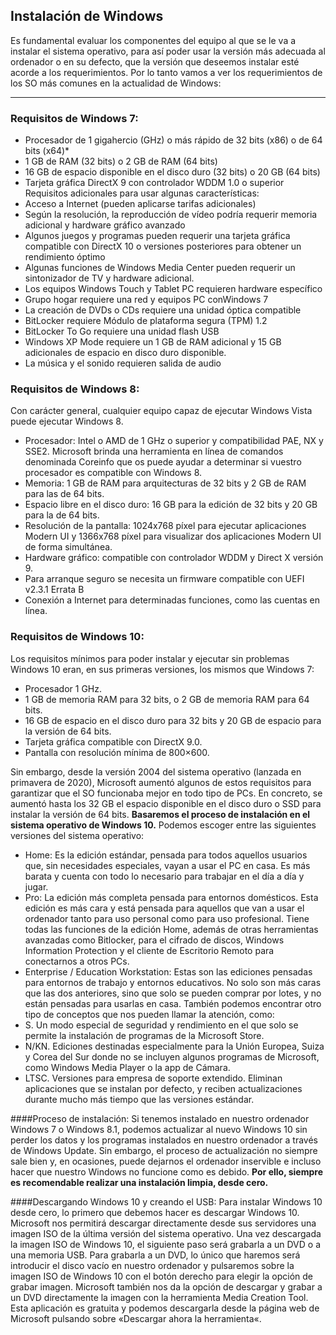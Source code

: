 ## Instalación de Windows
Es fundamental evaluar los componentes del equipo al que se le va a instalar el sistema operativo, para así poder usar la versión más adecuada al ordenador o en su defecto, que la versión que deseemos instalar esté acorde a los requerimientos.
Por lo tanto vamos a ver los requerimientos de los SO más comunes en la actualidad de Windows:

***
### Requisitos de Windows 7:

-	Procesador de 1 gigahercio (GHz) o más rápido de 32 bits (x86) o de 64 bits (x64)*
-	1 GB de RAM (32 bits) o 2 GB de RAM (64 bits)
-	16 GB de espacio disponible en el disco duro (32 bits) o 20 GB (64 bits)
-	Tarjeta gráfica DirectX 9 con controlador WDDM 1.0 o superior
  Requisitos adicionales para usar algunas características:
- Acceso a Internet (pueden aplicarse tarifas adicionales)
-	Según la resolución, la reproducción de vídeo podría requerir memoria adicional y hardware gráfico avanzado
-	Algunos juegos y programas pueden requerir una tarjeta gráfica compatible con DirectX 10 o versiones posteriores para obtener un rendimiento óptimo
-	Algunas funciones de Windows Media Center pueden requerir un sintonizador de TV y hardware adicional.
-	Los equipos Windows Touch y Tablet PC requieren hardware específico
-	Grupo hogar requiere una red y equipos PC conWindows 7 
-	La creación de DVDs o CDs requiere una unidad óptica compatible
-	BitLocker requiere Módulo de plataforma segura (TPM) 1.2
-	BitLocker To Go requiere una unidad flash USB
-	Windows XP Mode requiere un 1 GB de RAM adicional y 15 GB adicionales de espacio en disco duro disponible.
-	La música y el sonido requieren salida de audio

### Requisitos de Windows 8: 

Con carácter general, cualquier equipo capaz de ejecutar Windows Vista puede ejecutar Windows 8.
-	Procesador: Intel o AMD de 1 GHz o superior y compatibilidad PAE, NX y SSE2. Microsoft brinda una herramienta en línea de comandos denominada Coreinfo que os puede ayudar a determinar si vuestro procesador es compatible con Windows 8.
-	Memoria: 1 GB de RAM para arquitecturas de 32 bits y 2 GB de RAM para las de 64 bits.
-	Espacio libre en el disco duro: 16 GB para la edición de 32 bits y 20 GB para la de 64 bits.
-	Resolución de la pantalla: 1024x768 píxel para ejecutar aplicaciones Modern UI y 1366x768 píxel para visualizar dos aplicaciones Modern UI de forma simultánea.
-	Hardware gráfico: compatible con controlador WDDM y Direct X versión 9.
-	Para arranque seguro se necesita un firmware compatible con UEFI v2.3.1 Errata B
-	Conexión a Internet para determinadas funciones, como las cuentas en línea.

### Requisitos de Windows 10:

Los requisitos mínimos para poder instalar y ejecutar sin problemas Windows 10 eran, en sus primeras versiones, los mismos que Windows 7:
-	Procesador 1 GHz.
-	1 GB de memoria RAM para 32 bits, o 2 GB de memoria RAM para 64 bits.
-	16 GB de espacio en el disco duro para 32 bits y 20 GB de espacio para la versión de 64 bits.
-	Tarjeta gráfica compatible con DirectX 9.0.
-	Pantalla con resolución mínima de 800×600.

Sin embargo, desde la versión 2004 del sistema operativo (lanzada en primavera de 2020), Microsoft aumentó algunos de estos requisitos para garantizar que el SO funcionaba mejor en todo tipo de PCs. En concreto, se aumentó hasta los 32 GB el espacio disponible en el disco duro o SSD para instalar la versión de 64 bits.
**Basaremos el proceso de instalación en el sistema operativo de Windows 10.**
Podemos escoger entre las siguientes versiones del sistema operativo:
- Home: Es la edición estándar, pensada para todos aquellos usuarios que, sin necesidades especiales, vayan a usar el PC en casa. Es más barata y cuenta con todo lo necesario para trabajar en el día a día y jugar.
- Pro: La edición más completa pensada para entornos domésticos. Esta edición es más cara y está pensada para aquellos que van a usar el ordenador tanto para uso personal como para uso profesional. Tiene todas las funciones de la edición Home, además de otras herramientas avanzadas como Bitlocker, para el cifrado de discos, Windows Information Protection y el cliente de Escritorio Remoto para conectarnos a otros PCs.
- Enterprise / Education Workstation: Estas son las ediciones pensadas para entornos de trabajo y entornos educativos. No solo son más caras que las dos anteriores, sino que solo se pueden comprar por lotes, y no están pensadas para usarlas en casa.
También podemos encontrar otro tipo de conceptos que nos pueden llamar la atención, como:
-	S. Un modo especial de seguridad y rendimiento en el que solo se permite la instalación de programas de la Microsoft Store.
-	N/KN. Ediciones destinadas especialmente para la Unión Europea, Suiza y Corea del Sur donde no se incluyen algunos programas de Microsoft, como Windows Media Player o la app de Cámara.
-	LTSC. Versiones para empresa de soporte extendido. Eliminan aplicaciones que se instalan por defecto, y reciben actualizaciones durante mucho más tiempo que las versiones estándar.

####Proceso de instalación:
Si tenemos instalado en nuestro ordenador Windows 7 o Windows 8.1, podemos actualizar al nuevo Windows 10 sin perder los datos y los programas instalados en nuestro ordenador a través de Windows Update. Sin embargo, el proceso de actualización no siempre sale bien y, en ocasiones, puede dejarnos el ordenador inservible e incluso hacer que nuestro Windows no funcione como es debido.
**Por ello, siempre es recomendable realizar una instalación limpia, desde cero.**

####Descargando Windows 10 y creando el USB:
Para instalar Windows 10 desde cero, lo primero que debemos hacer es descargar Windows 10. Microsoft nos permitirá descargar directamente desde sus servidores una imagen ISO de la última versión del sistema operativo.
Una vez descargada la imagen ISO de Windows 10, el siguiente paso será grabarla a un DVD o a una memoria USB. Para grabarla a un DVD, lo único que haremos será introducir el disco vacío en nuestro ordenador y pulsaremos sobre la imagen ISO de Windows 10 con el botón derecho para elegir la opción de grabar imagen.
Microsoft también nos da la opción de descargar y grabar a un DVD directamente la imagen con la herramienta Media Creation Tool. Esta aplicación es gratuita y podemos descargarla desde la página web de Microsoft pulsando sobre «Descargar ahora la herramienta«.




